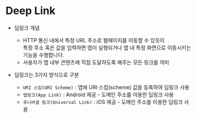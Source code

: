 # Deep Link

- 딥링크 개념
  - HTTP 통신 내에서 특정 URL 주소로 웹페이지를 이동할 수 있듯이  
특정 주소 혹은 값을 입력하면 앱이 실행되거나 앱 내 특정 화면으로 이동시키는 기능을 수행합니다.
  - 사용자가 앱 내부 콘텐츠에 직접 도달하도록 해주는 모든 링크를 의미

- 딥링크는 3가지 방식으로 구분
  - `URI 스킴(URI Scheme)` : 앱에 URI 스킴(scheme) 값을 등록하여 딥링크 사용
  - `앱링크(App Link)` : Android 제공 - 도메인 주소를 이용한 딥링크 사용
  - `유니버셜 링크(Universal Link)` : iOS 제공  - 도메인 주소를 이용한 딥링크 사용


